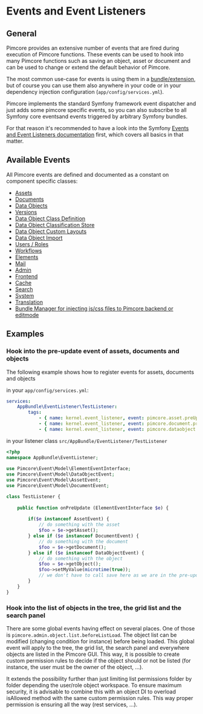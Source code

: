 # Events and Event Listeners

## General

Pimcore provides an extensive number of events that are fired during execution of Pimcore functions. These events can be 
used to hook into many Pimcore functions such as saving an object, asset or document and can be used to change or extend 
the default behavior of Pimcore.

The most common use-case for events is using them in a [bundle/extension](13_Bundle_Developers_Guide/06_Plugin_Backend_UI.md), but 
of course you can use them also anywhere in your code or in your dependency injection configuration (`app/config/services.yml`). 

Pimcore implements the standard Symfony framework event dispatcher and just adds some pimcore specific events, 
so you can also subscribe to all Symfony core eventsand events triggered by arbitrary Symfony bundles. 

For that reason it's recommended to have a look into the Symfony [Events and Event Listeners documentation](http://symfony.com/doc/3.4/event_dispatcher.html)
first, which covers all basics in that matter. 

## Available Events

All Pimcore events are defined and documented as a constant on component specific classes: 
- [Assets](https://github.com/pimcore/pimcore/blob/master/pimcore/lib/Pimcore/Event/AssetEvents.php)
- [Documents](https://github.com/pimcore/pimcore/blob/master/pimcore/lib/Pimcore/Event/DocumentEvents.php)
- [Data Objects](https://github.com/pimcore/pimcore/blob/master/pimcore/lib/Pimcore/Event/DataObjectEvents.php)
- [Versions](https://github.com/pimcore/pimcore/blob/master/pimcore/lib/Pimcore/Event/VersionEvents.php)
- [Data Object Class Definition](https://github.com/pimcore/pimcore/blob/master/pimcore/lib/Pimcore/Event/DataObjectClassDefinitionEvents.php)
- [Data Object Classification Store](https://github.com/pimcore/pimcore/blob/master/pimcore/lib/Pimcore/Event/DataObjectClassificationStoreEvents.php)
- [Data Object Custom Layouts](https://github.com/pimcore/pimcore/blob/master/pimcore/lib/Pimcore/Event/DataObjectCustomLayoutEvents.php)
- [Data Object Import](https://github.com/pimcore/pimcore/blob/master/pimcore/lib/Pimcore/Event/DataObjectImportEvents.php)
- [Users / Roles](https://github.com/pimcore/pimcore/blob/master/pimcore/lib/Pimcore/Event/UserRoleEvents.php)
- [Workflows](https://github.com/pimcore/pimcore/blob/master/pimcore/lib/Pimcore/Event/WorkflowEvents.php)
- [Elements](https://github.com/pimcore/pimcore/blob/master/pimcore/lib/Pimcore/Event/ElementEvents.php)
- [Mail](https://github.com/pimcore/pimcore/blob/master/pimcore/lib/Pimcore/Event/MailEvents.php)
- [Admin](https://github.com/pimcore/pimcore/blob/master/pimcore/lib/Pimcore/Event/AdminEvents.php)
- [Frontend](https://github.com/pimcore/pimcore/blob/master/pimcore/lib/Pimcore/Event/FrontendEvents.php)
- [Cache](https://github.com/pimcore/pimcore/blob/master/pimcore/lib/Pimcore/Event/CoreCacheEvents.php)
- [Search](https://github.com/pimcore/pimcore/blob/master/pimcore/lib/Pimcore/Event/SearchBackendEvents.php)
- [System](https://github.com/pimcore/pimcore/blob/master/pimcore/lib/Pimcore/Event/SystemEvents.php)
- [Translation](https://github.com/pimcore/pimcore/blob/master/pimcore/lib/Pimcore/Event/TranslationEvents.php)
- [Bundle Manager for injecting js/css files to Pimcore backend or editmode](https://github.com/pimcore/pimcore/blob/master/pimcore/lib/Pimcore/Event/BundleManagerEvents.php)

## Examples

### Hook into the pre-update event of assets, documents and objects
The following example shows how to register events for assets, documents and objects 

in your `app/config/services.yml`: 
```yaml
services:
    AppBundle\EventListener\TestListener:
        tags:
            - { name: kernel.event_listener, event: pimcore.asset.preUpdate, method: onPreUpdate }
            - { name: kernel.event_listener, event: pimcore.document.preUpdate, method: onPreUpdate }
            - { name: kernel.event_listener, event: pimcore.dataobject.preUpdate, method: onPreUpdate }
```

in your listener class `src/AppBundle/EventListener/TestListener`
```php
<?php
namespace AppBundle\EventListener;
  
use Pimcore\Event\Model\ElementEventInterface;
use Pimcore\Event\Model\DataObjectEvent;
use Pimcore\Event\Model\AssetEvent;
use Pimcore\Event\Model\DocumentEvent;

class TestListener {
     
    public function onPreUpdate (ElementEventInterface $e) {
       
        if($e instanceof AssetEvent) {
            // do something with the asset
            $foo = $e->getAsset(); 
        } else if ($e instanceof DocumentEvent) {
            // do something with the document
            $foo = $e->getDocument(); 
        } else if ($e instanceof DataObjectEvent) {
            // do something with the object
            $foo = $e->getObject(); 
            $foo->setMyValue(microtime(true));
            // we don't have to call save here as we are in the pre-update event anyway ;-) 
        }
    }
}
```

### Hook into the list of objects in the tree, the grid list and the search panel

There are some global events having effect on several places. One of those is `pimcore.admin.object.list.beforeListLoad`.
The object list can be modified (changing condition for instance) before being loaded. This global event will apply to the tree, the grid list, the search panel and everywhere objects are listed in the Pimcore GUI.
This way, it is possible to create custom permission rules to decide if the object should or not be listed (for instance, the user must be the owner of the object, ...).

It extends the possibility further than just limiting list permissions folder by folder depending the user/role object workspace.
To ensure maximum security, it is advisable to combine this with an object DI to overload isAllowed method with the same custom permission rules. This way proper permission is ensuring all the way (rest services, ...).
